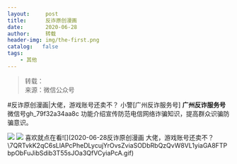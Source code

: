 ```yaml
---
layout:     post
title:      反诈原创漫画
date:       2020-06-28
author:     转载
header-img: img/the-first.png
catalog:   false
tags:
    - 其他
---
```


<blockquote><p>转载：<br>
来源：微信公众号</p></blockquote>

#反诈原创漫画|大佬，游戏账号还卖不？
小警[广州反诈服务号]
**广州反诈服务号**
微信号gh_79f32a34aa8c
功能介绍宣传防范电信网络诈骗知识，提高群众识骗防骗意识。

![]({{site.baseurl}}/postimg/U80CvqU0rQoj28lia8ADCL5AW90zEfIuXlAR0lXnxsD2So74aNRIOp2SdpAOqa9Rs5Ncxrria1Xqy2j3eXBYsY7A.gif)
![]({{site.baseurl}}/postimg/U80CvqU0rQp56QTxib8h4PR7zCVfDWhsv8Gh9WE7t8icGXdsgC8r4YbvDg9MCwIBxkPPpTvmO1zia7gwkCefEKDpA.png)
喜欢就点在看![](2020-06-28反诈原创漫画
大佬，游戏账号还卖不？\\7QRTvkK2qC6sLlAPcPheDLycujYrOvsZviaSODbRbQzQvW8VL1yiaGA8FTPbpObFuJibSdib3T55sJOa3QfVCyiaPcA.gif)
